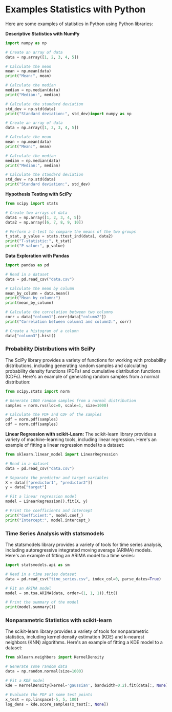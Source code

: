 # Examples Statistics with Python

Here are some examples of statistics in Python using Python libraries:

**Descriptive Statistics with NumPy**

```python
import numpy as np

# Create an array of data
data = np.array([1, 2, 3, 4, 5])

# Calculate the mean
mean = np.mean(data)
print("Mean:", mean)

# Calculate the median
median = np.median(data)
print("Median:", median)

# Calculate the standard deviation
std_dev = np.std(data)
print("Standard deviation:", std_dev)import numpy as np

# Create an array of data
data = np.array([1, 2, 3, 4, 5])

# Calculate the mean
mean = np.mean(data)
print("Mean:", mean)

# Calculate the median
median = np.median(data)
print("Median:", median)

# Calculate the standard deviation
std_dev = np.std(data)
print("Standard deviation:", std_dev)
```

**Hypothesis Testing with SciPy**

```python
from scipy import stats

# Create two arrays of data
data1 = np.array([1, 2, 3, 4, 5])
data2 = np.array([6, 7, 8, 9, 10])

# Perform a t-test to compare the means of the two groups
t_stat, p_value = stats.ttest_ind(data1, data2)
print("T-statistic:", t_stat)
print("P-value:", p_value)
```

**Data Exploration with Pandas**

```python
import pandas as pd

# Read in a dataset
data = pd.read_csv("data.csv")

# Calculate the mean by column
mean_by_column = data.mean()
print("Mean by column:")
print(mean_by_column)

# Calculate the correlation between two columns
corr = data["column1"].corr(data["column2"])
print("Correlation between column1 and column2:", corr)

# Create a histogram of a column
data["column3"].hist()
```

### Probability Distributions with SciPy

The SciPy library provides a variety of functions for working with probability distributions, including generating random samples and calculating probability density functions (PDFs) and cumulative distribution functions (CDFs). Here's an example of generating random samples from a normal distribution:

```python
from scipy.stats import norm

# Generate 1000 random samples from a normal distribution
samples = norm.rvs(loc=0, scale=1, size=1000)

# Calculate the PDF and CDF of the samples
pdf = norm.pdf(samples)
cdf = norm.cdf(samples)
```

**Linear Regression with scikit-Learn:**
The scikit-learn library provides a variety of machine-learning tools, including linear regression. Here's an example of fitting a linear regression model to a dataset:

```python
from sklearn.linear_model import LinearRegression

# Read in a dataset
data = pd.read_csv("data.csv")

# Separate the predictor and target variables
X = data[["predictor1", "predictor2"]]
y = data["target"]

# Fit a linear regression model
model = LinearRegression().fit(X, y)

# Print the coefficients and intercept
print("Coefficient:", model.coef_)
print("Intercept:", model.intercept_)
```

### Time Series Analysis with statsmodels

The statsmodels library provides a variety of tools for time series analysis, including autoregressive integrated moving average (ARIMA) models. Here's an example of fitting an ARIMA model to a time series:

```python
import statsmodels.api as sm

# Read in a time series dataset
data = pd.read_csv("time_series.csv", index_col=0, parse_dates=True)

# Fit an ARIMA model
model = sm.tsa.ARIMA(data, order=(1, 1, 1)).fit()

# Print the summary of the model
print(model.summary())
```

### Nonparametric Statistics with scikit-learn

The scikit-learn library provides a variety of tools for nonparametric statistics, including kernel density estimation (KDE) and k-nearest neighbors (KNN) algorithms. Here's an example of fitting a KDE model to a dataset:

```python
from sklearn.neighbors import KernelDensity

# Generate some random data
data = np.random.normal(size=1000)

# Fit a KDE model
kde = KernelDensity(kernel='gaussian', bandwidth=0.2).fit(data[:, None])

# Evaluate the PDF at some test points
x_test = np.linspace(-5, 5, 100)
log_dens = kde.score_samples(x_test[:, None])
```